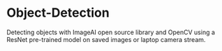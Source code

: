 # Object-Detection
Detecting objects with ImageAI open source library and OpenCV using a ResNet pre-trained model on saved images or laptop camera stream.
